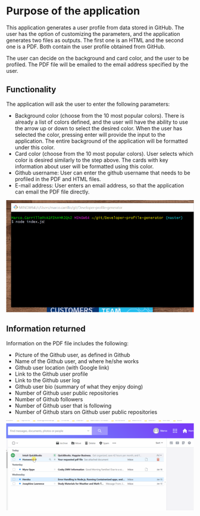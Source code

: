 # Purpose of the application

This application generates a user profile from data stored in GitHub.  The user has the option of customizing the parameters, and the application generates two files as outputs.  The first one is an HTML and the second one is a PDF.  Both contain the user profile obtained from GitHub.

The user can decide on the background and card color, and the user to be profiled.  The PDF file will be emailed to the email address specified by the user.

## Functionality

The application will ask the user to enter the following parameters:

*  Background color (choose from the 10 most popular colors).  There is already a list of colors defined, and the user will have the ability to use the arrow up or down to select the desired color.  When the user has selected the color, pressing enter will provide the input to the application.  The entire background of the application will be formatted under this color.
*  Card color (choose from the 10 most popular colors).  User selects which color is desired similarly to the step above.  The cards with key information about user will be formatted using this color.
*  Github username:  User can enter the github username that needs to be profiled in the PDF and HTML files.  
*  E-mail address:  User enters an email address, so that the application can email the PDF file directly.

![GIF of input](./NodeJScreation.gif)



## Information returned

Information on the PDF file includes the following:


*  Picture of the Github user, as defined in Github
*  Name of the Github user, and where he/she works
*  Github user location (with Google link)
*  Link to the Github user profile
*  Link to the Github user log
*  Github user bio (summary of what they enjoy doing)
*  Number of Github user public repositories
*  Number of Github followers
*  Number of Github user that is following
*  Number of Github stars on Github user public repositories

![E-mail attachment](./Email-attachment.gif)
